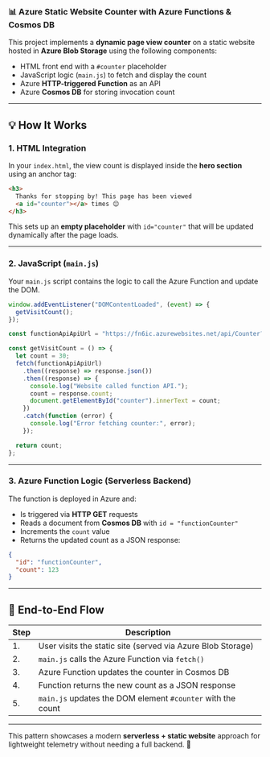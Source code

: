 ### 📊 Azure Static Website Counter with Azure Functions & Cosmos DB

This project implements a **dynamic page view counter** on a static website hosted in **Azure Blob Storage** using the following components:

- HTML front end with a `#counter` placeholder
- JavaScript logic (`main.js`) to fetch and display the count
- Azure **HTTP-triggered Function** as an API
- Azure **Cosmos DB** for storing invocation count

---

## 💡 How It Works

### 1. HTML Integration

In your `index.html`, the view count is displayed inside the **hero section** using an anchor tag:

```html
<h3>
  Thanks for stopping by! This page has been viewed 
  <a id="counter"></a> times 😊
</h3>
```

This sets up an **empty placeholder** with `id="counter"` that will be updated dynamically after the page loads.

---

### 2. JavaScript (`main.js`)

Your `main.js` script contains the logic to call the Azure Function and update the DOM.

```javascript
window.addEventListener("DOMContentLoaded", (event) => {
  getVisitCount();
});

const functionApiApiUrl = "https://fn6ic.azurewebsites.net/api/Counter?code=YOUR_FUNCTION_KEY";

const getVisitCount = () => {
  let count = 30;
  fetch(functionApiApiUrl)
    .then((response) => response.json())
    .then((response) => {
      console.log("Website called function API.");
      count = response.count;
      document.getElementById("counter").innerText = count;
    })
    .catch(function (error) {
      console.log("Error fetching counter:", error);
    });

  return count;
};
```

---

### 3. Azure Function Logic (Serverless Backend)

The function is deployed in Azure and:

- Is triggered via **HTTP GET** requests
- Reads a document from **Cosmos DB** with `id = "functionCounter"`
- Increments the `count` value
- Returns the updated count as a JSON response:
  
```json
{
  "id": "functionCounter",
  "count": 123
}
```

---

## 🔄 End-to-End Flow

| Step | Description |
|------|-------------|
| 1.  | User visits the static site (served via Azure Blob Storage) |
| 2.  | `main.js` calls the Azure Function via `fetch()` |
| 3.  | Azure Function updates the counter in Cosmos DB |
| 4.  | Function returns the new count as a JSON response |
| 5.  | `main.js` updates the DOM element `#counter` with the count |

---

This pattern showcases a modern **serverless + static website** approach for lightweight telemetry without needing a full backend. 🚀
